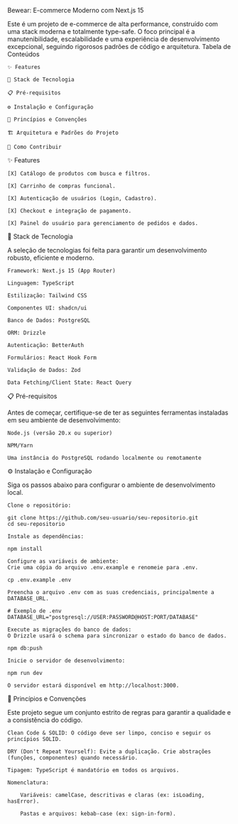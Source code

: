 Bewear: E-commerce Moderno com Next.js 15

Este é um projeto de e-commerce de alta performance, construído com uma stack moderna e totalmente type-safe. O foco principal é a manutenibilidade, escalabilidade e uma experiência de desenvolvimento excepcional, seguindo rigorosos padrões de código e arquitetura.
Tabela de Conteúdos

    ✨ Features

    🚀 Stack de Tecnologia

    📋 Pré-requisitos

    ⚙️ Instalação e Configuração

    📜 Princípios e Convenções

    🏗️ Arquitetura e Padrões do Projeto

    🤝 Como Contribuir

✨ Features

    [X] Catálogo de produtos com busca e filtros.

    [X] Carrinho de compras funcional.

    [X] Autenticação de usuários (Login, Cadastro).

    [X] Checkout e integração de pagamento.

    [X] Painel do usuário para gerenciamento de pedidos e dados.

🚀 Stack de Tecnologia

A seleção de tecnologias foi feita para garantir um desenvolvimento robusto, eficiente e moderno.

    Framework: Next.js 15 (App Router)

    Linguagem: TypeScript

    Estilização: Tailwind CSS

    Componentes UI: shadcn/ui

    Banco de Dados: PostgreSQL

    ORM: Drizzle

    Autenticação: BetterAuth

    Formulários: React Hook Form

    Validação de Dados: Zod

    Data Fetching/Client State: React Query

📋 Pré-requisitos

Antes de começar, certifique-se de ter as seguintes ferramentas instaladas em seu ambiente de desenvolvimento:

    Node.js (versão 20.x ou superior)

    NPM/Yarn

    Uma instância do PostgreSQL rodando localmente ou remotamente

⚙️ Instalação e Configuração

Siga os passos abaixo para configurar o ambiente de desenvolvimento local.

    Clone o repositório:

    git clone https://github.com/seu-usuario/seu-repositorio.git
    cd seu-repositorio

    Instale as dependências:

    npm install

    Configure as variáveis de ambiente:
    Crie uma cópia do arquivo .env.example e renomeie para .env.

    cp .env.example .env

    Preencha o arquivo .env com as suas credenciais, principalmente a DATABASE_URL.

    # Exemplo de .env
    DATABASE_URL="postgresql://USER:PASSWORD@HOST:PORT/DATABASE"

    Execute as migrações do banco de dados:
    O Drizzle usará o schema para sincronizar o estado do banco de dados.

    npm db:push

    Inicie o servidor de desenvolvimento:

    npm run dev

    O servidor estará disponível em http://localhost:3000.

📜 Princípios e Convenções

Este projeto segue um conjunto estrito de regras para garantir a qualidade e a consistência do código.

    Clean Code & SOLID: O código deve ser limpo, conciso e seguir os princípios SOLID.

    DRY (Don't Repeat Yourself): Evite a duplicação. Crie abstrações (funções, componentes) quando necessário.

    Tipagem: TypeScript é mandatório em todos os arquivos.

    Nomenclatura:

        Variáveis: camelCase, descritivas e claras (ex: isLoading, hasError).

        Pastas e arquivos: kebab-case (ex: sign-in-form).

